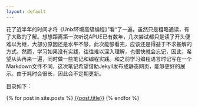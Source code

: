 ```yaml
---
layout: default
---
```


花了近半年的时间才将《Unix环境高级编程》”看“了一遍，虽然只是粗略通读，有了大致的了解。想想距离第一次听说APUE已有数年，几次尝试都只是读了开头便难以为继，大部分原因还是水平不够，此次能够看完，应该还是得益于不求甚解的方式。然而，学习如果没有实践，往往难以深入理解，也很快就会忘记，因此，希望从头再来一遍，同时做一些笔记和编程实践。和之前学习编程语言时记写在一个Markdown文件不同，这次笔记希望借助Jekyll发布成静态网页，能够更好的展示。由于耗时会很长，因此会不定期更新。

目录如下：

{% for post in site.posts %}
[{{post.title}}]({{site.baseurl}}{{post.url}})
{% endfor %}

